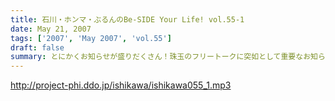 ```yaml
---
title: 石川・ホンマ・ぶるんのBe-SIDE Your Life! vol.55-1
date: May 21, 2007
tags: ['2007', 'May 2007', 'vol.55']
draft: false
summary: とにかくお知らせが盛りだくさん！珠玉のフリートークに突如として重要なお知らせが飛び出すので要注意です！そんな中、またもやオープニングは二人きりでのスタートとなりましたが・・・NAMAE
---
```


http://project-phi.ddo.jp/ishikawa/ishikawa055_1.mp3
